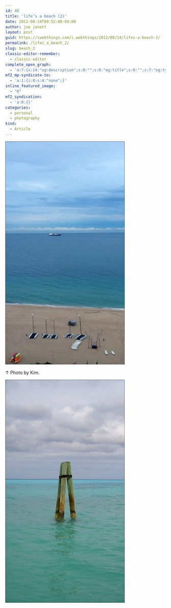 ```yaml
---
id: 48
title: 'life’s a beach (2)'
date: 2012-08-14T09:52:00-04:00
author: joe jenett
layout: post
guid: https://iwebthings.com/i.webthings/2012/08/14/lifes-a-beach-2/
permalink: /lifes_a_beach_2/
slug: beach_2
classic-editor-remember:
  - classic-editor
complete_open_graph:
  - 'a:7:{s:14:"og:description";s:0:"";s:8:"og:title";s:0:"";s:7:"og:type";s:0:"";s:12:"twitter:card";s:7:"summary";s:15:"twitter:creator";s:0:"";s:19:"twitter:description";s:0:"";s:8:"og:image";s:0:"";}'
mf2_mp-syndicate-to:
  - 'a:1:{i:0;s:4:"none";}'
inline_featured_image:
  - "0"
mf2_syndication:
  - 'a:0:{}'
categories:
  - personal
  - photography
kind:
  - Article
---
```

<img src="/images/lifes_a_beach_7.jpg" alt="life's a beach (7)" style="border:none;" />  
  
&#8593; Photo by Kim. 

<img src="/images/lifes_a_beach_8.jpg" alt="life's a beach (8)" style="border:none;" />